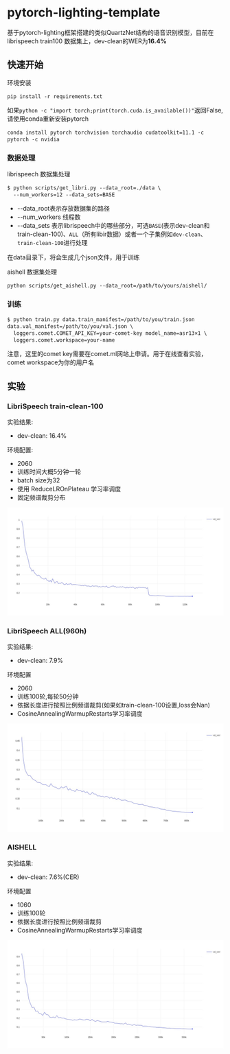 # pytorch-lighting-template
基于pytorch-lighting框架搭建的类似QuartzNet结构的语音识别模型，目前在librispeech train100 数据集上，dev-clean的WER为**16.4%**

## 快速开始
环境安装
```shell
pip install -r requirements.txt
```
如果`python -c "import torch;print(torch.cuda.is_available())"`返回False,请使用conda重新安装pytorch
```shell
conda install pytorch torchvision torchaudio cudatoolkit=11.1 -c pytorch -c nvidia
```
### 数据处理
librispeech 数据集处理
```shell
$ python scripts/get_libri.py --data_root=./data \
  --num_workers=12 --data_sets=BASE
```
+ --data_root表示存放数据集的路径
+ --num_workers 线程数
+ --data_sets 表示librispeech中的哪些部分，可选`BASE`(表示dev-clean和train-clean-100)、`ALL`（所有libir数据）或者一个子集例如`dev-clean`、`train-clean-100`进行处理

在data目录下，将会生成几个json文件，用于训练

aishell 数据集处理
```shell
python scripts/get_aishell.py --data_root=/path/to/yours/aishell/
```
### 训练
```shell
$ python train.py data.train_manifest=/path/to/you/train.json data.val_manifest=/path/to/you/val.json \
  loggers.comet.COMET_API_KEY=your-comet-key model_name=asr13×1 \
  loggers.comet.workspace=your-name
```
注意，这里的comet key需要在comet.ml网站上申请。用于在线查看实验，comet workspace为你的用户名

## 实验
### LibriSpeech train-clean-100
实验结果:
+ dev-clean: 16.4%

环境配置:
+ 2060
+ 训练时间大概5分钟一轮
+ batch size为32
+ 使用 ReduceLROnPlateau 学习率调度
+ 固定频谱裁剪分布

![dev-clean WER](assets/train-100-val_wer.jpeg)

### LibriSpeech ALL(960h)
实验结果:
+ dev-clean: 7.9%

环境配置
+ 2060
+ 训练100轮,每轮50分钟
+ 依据长度进行按照比例频谱裁剪(如果如train-clean-100设置,loss会Nan)
+ CosineAnnealingWarmupRestarts学习率调度

![dev-clean](assets/train960-val_wer.jpeg)

### AISHELL
实验结果:
+ dev-clean: 7.6%(CER)

环境配置
+ 1060
+ 训练100轮
+ 依据长度进行按照比例频谱裁剪
+ CosineAnnealingWarmupRestarts学习率调度

![aishell-dev](assets/aishell-dev-cer.jpeg)
